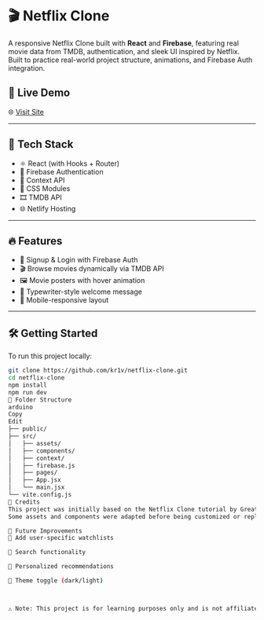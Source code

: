 # 🎬 Netflix Clone

A responsive Netflix Clone built with **React** and **Firebase**, featuring real movie data from TMDB, authentication, and sleek UI inspired by Netflix. Built to practice real-world project structure, animations, and Firebase Auth integration.



## 🚀 Live Demo

🌐 [Visit Site](https://net-my-clone-kr1v.netlify.app/login)


---

## 🔧 Tech Stack

- ⚛️ React (with Hooks + Router)
- 🔐 Firebase Authentication
- 🧠 Context API
- 🎨 CSS Modules
- 🎞️ TMDB API
- 🌐 Netlify Hosting

---

## 🔥 Features

- 🔐 Signup & Login with Firebase Auth
- 🎬 Browse movies dynamically via TMDB API
- 🖼️ Movie posters with hover animation
- 🎥 Typewriter-style welcome message
- 📱 Mobile-responsive layout

---

## 🛠️ Getting Started

To run this project locally:

```bash
git clone https://github.com/kr1v/netflix-clone.git
cd netflix-clone
npm install
npm run dev
📁 Folder Structure
arduino
Copy
Edit
├── public/
├── src/
│   ├── assets/              
│   ├── components/          
│   ├── context/             
│   ├── firebase.js          
│   ├── pages/               
│   ├── App.jsx
│   └── main.jsx
└── vite.config.js
🙏 Credits
This project was initially based on the Netflix Clone tutorial by GreatStack.
Some assets and components were adapted before being customized or replaced with API-based content.

📌 Future Improvements
🎯 Add user-specific watchlists

🎯 Search functionality

🎯 Personalized recommendations

🎯 Theme toggle (dark/light)



⚠️ Note: This project is for learning purposes only and is not affiliated with Netflix.
